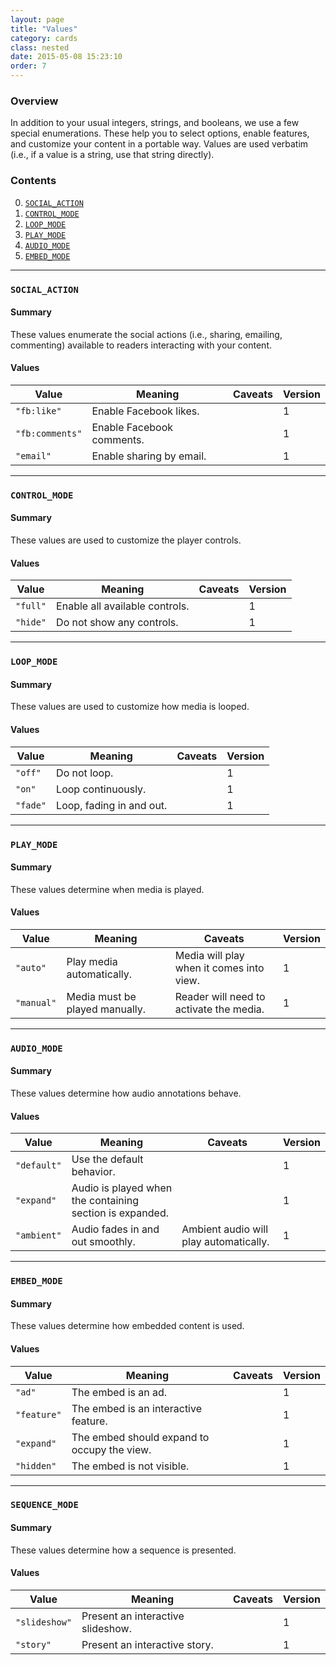 ```yaml
---
layout: page
title: "Values"
category: cards
class: nested
date: 2015-05-08 15:23:10
order: 7
---
```


### Overview

In addition to your usual integers, strings, and booleans, we use a few special enumerations. These help you to select options, enable features, and customize your content in a portable way. Values are used verbatim (i.e., if a value is a string, use that string directly).

### Contents

0. [`SOCIAL_ACTION`](#)
0. [`CONTROL_MODE`](#)
0. [`LOOP_MODE`](#)
0. [`PLAY_MODE`](#)
0. [`AUDIO_MODE`](#)
0. [`EMBED_MODE`](#)

---

### `SOCIAL_ACTION`

#### Summary

These values enumerate the social actions (i.e., sharing, emailing, commenting) available to readers interacting with your content.

#### Values

| Value | Meaning| Caveats | Version |
| -------- | ------- | ------- | ------- |
| `"fb:like"` | Enable Facebook likes. || 1 |
| `"fb:comments"` | Enable Facebook comments. || 1 |
| `"email"` | Enable sharing by email. || 1 |

---

### `CONTROL_MODE`

#### Summary

These values are used to customize the player controls.

#### Values

| Value | Meaning| Caveats | Version |
| -------- | ------- | ------- | ------- |
| `"full"` | Enable all available controls. || 1 |
| `"hide"` | Do not show any controls. || 1 |

---

### `LOOP_MODE`

#### Summary

These values are used to customize how media is looped.

#### Values

| Value | Meaning| Caveats | Version |
| -------- | ------- | ------- | ------- |
| `"off"` | Do not loop. || 1 |
| `"on"` | Loop continuously. || 1 |
| `"fade"` | Loop, fading in and out. || 1 |

---

### `PLAY_MODE`

#### Summary

These values determine when media is played.

#### Values

| Value | Meaning| Caveats | Version |
| -------- | ------- | ------- | ------- |
| `"auto"` | Play media automatically. | Media will play when it comes into view. | 1 |
| `"manual"` | Media must be played manually. | Reader will need to activate the media. | 1 |

---

### `AUDIO_MODE`

#### Summary

These values determine how audio annotations behave.

#### Values

| Value | Meaning| Caveats | Version |
| -------- | ------- | ------- | ------- |
| `"default"` | Use the default behavior. || 1 |
| `"expand"` | Audio is played when the containing section is expanded. || 1 |
| `"ambient"` | Audio fades in and out smoothly. | Ambient audio will play automatically. | 1 |

---

### `EMBED_MODE`

#### Summary

These values determine how embedded content is used.

#### Values

| Value | Meaning| Caveats | Version |
| -------- | ------- | ------- | ------- |
| `"ad"` | The embed is an ad. || 1 |
| `"feature"` | The embed is an interactive feature. || 1 |
| `"expand"` | The embed should expand to occupy the view. || 1 |
| `"hidden"` | The embed is not visible. || 1 |

---

### `SEQUENCE_MODE`

#### Summary

These values determine how a sequence is presented.

#### Values

| Value | Meaning| Caveats | Version |
| -------- | ------- | ------- | ------- |
| `"slideshow"` | Present an interactive slideshow. || 1 |
| `"story"` | Present an interactive story. || 1 |
